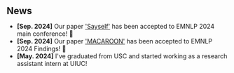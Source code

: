 <h1 id="news"></h1>

<h2 style="margin: 30px 0px 10px;">News</h2>

<ul>


<li><strong>[Sep. 2024]</strong> Our paper <span style="color:#f59ab2"><a href="https://arxiv.org/abs/2405.20974">'Sayself'</a></span> has been accepted to EMNLP 2024 main conference! 🎉
<li><strong>[Sep. 2024]</strong> Our paper <span style="color:#f59ab2"><a href="https://arxiv.org/abs/2406.14137">'MACAROON'</a></span> has been accepted to EMNLP 2024 Findings! 🍾
<li><strong>[May. 2024]</strong> I've graduated from USC and started working as a research assistant intern at UIUC!
